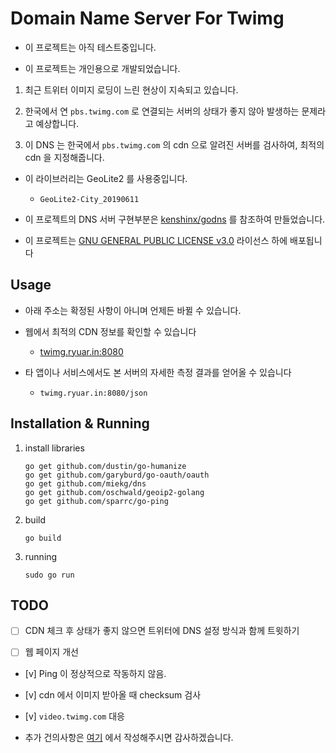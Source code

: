 # Domain Name Server For Twimg

- 이 프로젝트는 아직 테스트중입니다.

- 이 프로젝트는 개인용으로 개발되었습니다.

1. 최근 트위터 이미지 로딩이 느린 현상이 지속되고 있습니다.

2. 한국에서 연 `pbs.twimg.com` 로 연결되는 서버의 상태가 좋지 않아 발생하는 문제라고 예상합니다.

3. 이 DNS 는 한국에서 `pbs.twimg.com` 의 cdn 으로 알려진 서버를 검사하여, 최적의 cdn 을 지정해줍니다.

- 이 라이브러리는 GeoLite2 를 사용중입니다.
	- `GeoLite2-City_20190611`

- 이 프로젝트의 DNS 서버 구현부분은 [kenshinx/godns](https://github.com/kenshinx/godns) 를 참조하여 만들었습니다.

- 이 프로젝트는 [GNU GENERAL PUBLIC LICENSE v3.0](LISENCE) 라이선스 하에 배포됩니다

## Usage

- 아래 주소는 확정된 사항이 아니며 언제든 바뀔 수 있습니다.

- 웹에서 최적의 CDN 정보를 확인할 수 있습니다

  - [twimg.ryuar.in:8080](twimg.ryuar.in:8080)

- 타 앱이나 서비스에서도 본 서버의 자세한 측정 결과를 얻어올 수 있습니다

  - `twimg.ryuar.in:8080/json`

## Installation & Running

1. install libraries
	```
	go get github.com/dustin/go-humanize
	go get github.com/garyburd/go-oauth/oauth
	go get github.com/miekg/dns
	go get github.com/oschwald/geoip2-golang
	go get github.com/sparrc/go-ping
	```

2. build
	```
	go build
	```

3. running
	```
	sudo go run
	```

## TODO

- [ ] CDN 체크 후 상태가 좋지 않으면 트위터에 DNS 설정 방식과 함께 트윗하기

- [ ] 웹 페이지 개선

- [v] Ping 이 정상적으로 작동하지 않음.

- [v] cdn 에서 이미지 받아올 때 checksum 검사

- [v] `video.twimg.com` 대응

- 추가 건의사항은 [여기](https://github.com/RyuaNerin/DNS-For-Twimg/issues) 에서 작성해주시면 감사하겠습니다.